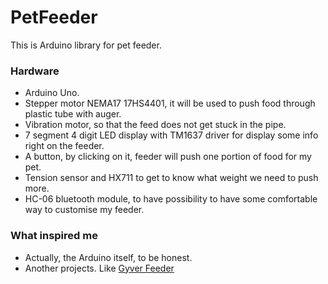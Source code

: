 # PetFeeder

This is Arduino library for pet feeder.

### Hardware
- Arduino Uno.
- Stepper motor NEMA17 17HS4401, it will be used to push food through plastic tube with auger.
- Vibration motor, so that the feed does not get stuck in the pipe.
- 7 segment 4 digit LED display with TM1637 driver for display some info right on the feeder.
- A button, by clicking on it, feeder will push one portion of food for my pet.
- Tension sensor and HX711 to get to know what weight we need to push more.
- HC-06 bluetooth module, to have possibility to have some comfortable way to customise my feeder. 

### What inspired me
- Actually, the Arduino itself, to be honest.
- Another projects. Like [Gyver Feeder](https://github.com/AlexGyver/GyverFeed2)
